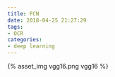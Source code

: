 ```yaml
---
title: FCN
date: 2018-04-25 21:27:29
tags: 
- OCR
categories: 
- deep learning
---
```

{% asset_img vgg16.png vgg16 %}